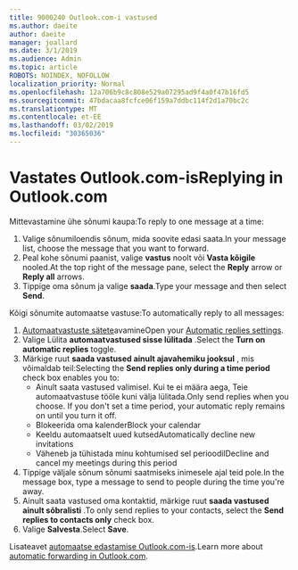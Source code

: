 ```yaml
---
title: 9000240 Outlook.com-i vastused
ms.author: daeite
author: daeite
manager: joallard
ms.date: 3/1/2019
ms.audience: Admin
ms.topic: article
ROBOTS: NOINDEX, NOFOLLOW
localization_priority: Normal
ms.openlocfilehash: 12a706b9c8c808e529a07295ad9f4a0f47b16fd5
ms.sourcegitcommit: 47bdacaa8fcfce06f159a7ddbc114f2d1a70bc2c
ms.translationtype: MT
ms.contentlocale: et-EE
ms.lasthandoff: 03/02/2019
ms.locfileid: "30365036"
---
```

# <a name="replying-in-outlookcom"></a><span data-ttu-id="f9d86-102">Vastates Outlook.com-is</span><span class="sxs-lookup"><span data-stu-id="f9d86-102">Replying in Outlook.com</span></span>

<span data-ttu-id="f9d86-103">Mittevastamine ühe sõnumi kaupa:</span><span class="sxs-lookup"><span data-stu-id="f9d86-103">To reply to one message at a time:</span></span>

1. <span data-ttu-id="f9d86-104">Valige sõnumiloendis sõnum, mida soovite edasi saata.</span><span class="sxs-lookup"><span data-stu-id="f9d86-104">In your message list, choose the message that you want to forward.</span></span>
2. <span data-ttu-id="f9d86-105">Peal kohe sõnumi paanist, valige **vastus** noolt või **Vasta kõigile** nooled.</span><span class="sxs-lookup"><span data-stu-id="f9d86-105">At the top right of the message pane, select the **Reply** arrow or **Reply all** arrows.</span></span>
3. <span data-ttu-id="f9d86-106">Tippige oma sõnum ja valige **saada**.</span><span class="sxs-lookup"><span data-stu-id="f9d86-106">Type your message and then select **Send**.</span></span>

<span data-ttu-id="f9d86-107">Kõigi sõnumite automaatse vastuse:</span><span class="sxs-lookup"><span data-stu-id="f9d86-107">To automatically reply to all messages:</span></span>

1. <span data-ttu-id="f9d86-108">[Automaatvastuste sätete](https://outlook.live.com/mail/options/mail/automaticReplies/automaticRepliesOption)avamine</span><span class="sxs-lookup"><span data-stu-id="f9d86-108">Open your [Automatic replies settings](https://outlook.live.com/mail/options/mail/automaticReplies/automaticRepliesOption).</span></span>
2. <span data-ttu-id="f9d86-109">Valige Lülita **automaatvastused sisse lülitada** .</span><span class="sxs-lookup"><span data-stu-id="f9d86-109">Select the **Turn on automatic replies** toggle.</span></span>
3. <span data-ttu-id="f9d86-110">Märkige ruut **saada vastused ainult ajavahemiku jooksul** , mis võimaldab teil:</span><span class="sxs-lookup"><span data-stu-id="f9d86-110">Selecting the **Send replies only during a time period** check box enables you to:</span></span>
    - <span data-ttu-id="f9d86-p101">Ainult saata vastused valimisel. Kui te ei määra aega, Teie automaatvastuse tööle kuni välja lülitada.</span><span class="sxs-lookup"><span data-stu-id="f9d86-p101">Only send replies when you choose. If you don't set a time period, your automatic reply remains on until you turn it off.</span></span>
    - <span data-ttu-id="f9d86-113">Blokeerida oma kalender</span><span class="sxs-lookup"><span data-stu-id="f9d86-113">Block your calendar</span></span>
    - <span data-ttu-id="f9d86-114">Keeldu automaatselt uued kutsed</span><span class="sxs-lookup"><span data-stu-id="f9d86-114">Automatically decline new invitations</span></span>
    - <span data-ttu-id="f9d86-115">Väheneb ja tühistada minu kohtumised sel perioodil</span><span class="sxs-lookup"><span data-stu-id="f9d86-115">Decline and cancel my meetings during this period</span></span>
4. <span data-ttu-id="f9d86-116">Tippige väljale sõnum sõnumi saatmiseks inimesele ajal teid pole.</span><span class="sxs-lookup"><span data-stu-id="f9d86-116">In the message box, type a message to send to people during the time you're away.</span></span>
5. <span data-ttu-id="f9d86-117">Ainult saata vastused oma kontaktid, märkige ruut **saada vastused ainult sõbralisti** .</span><span class="sxs-lookup"><span data-stu-id="f9d86-117">To only send replies to your contacts, select the **Send replies to contacts only** check box.</span></span>
6. <span data-ttu-id="f9d86-118">Valige **Salvesta**.</span><span class="sxs-lookup"><span data-stu-id="f9d86-118">Select **Save**.</span></span>

<span data-ttu-id="f9d86-119">Lisateavet [automaatse edastamise Outlook.com-is](https://support.office.com/article/14614626-9855-48dc-a986-dec81d07b1a0).</span><span class="sxs-lookup"><span data-stu-id="f9d86-119">Learn more about [automatic forwarding in Outlook.com](https://support.office.com/article/14614626-9855-48dc-a986-dec81d07b1a0).</span></span>